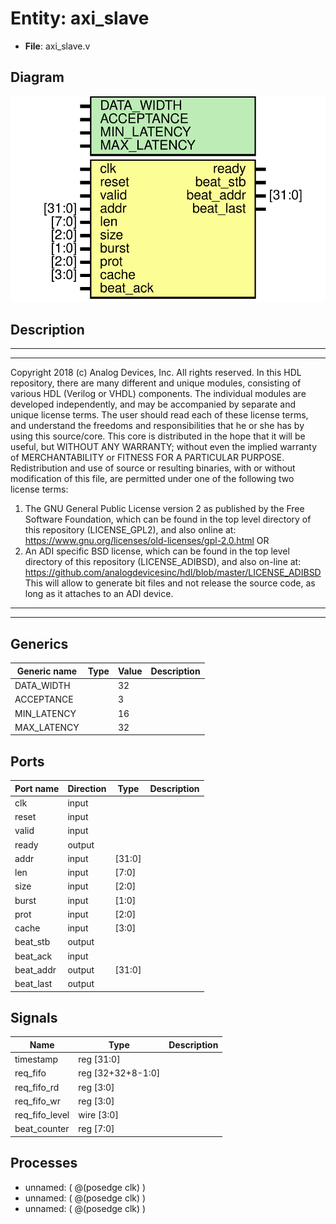 # Entity: axi_slave

- **File**: axi_slave.v
## Diagram

![Diagram](axi_slave.svg "Diagram")
## Description

***************************************************************************
 ***************************************************************************
 Copyright 2018 (c) Analog Devices, Inc. All rights reserved.
 In this HDL repository, there are many different and unique modules, consisting
 of various HDL (Verilog or VHDL) components. The individual modules are
 developed independently, and may be accompanied by separate and unique license
 terms.
 The user should read each of these license terms, and understand the
 freedoms and responsibilities that he or she has by using this source/core.
 This core is distributed in the hope that it will be useful, but WITHOUT ANY
 WARRANTY; without even the implied warranty of MERCHANTABILITY or FITNESS FOR
 A PARTICULAR PURPOSE.
 Redistribution and use of source or resulting binaries, with or without modification
 of this file, are permitted under one of the following two license terms:
   1. The GNU General Public License version 2 as published by the
      Free Software Foundation, which can be found in the top level directory
      of this repository (LICENSE_GPL2), and also online at:
      <https://www.gnu.org/licenses/old-licenses/gpl-2.0.html>
 OR
   2. An ADI specific BSD license, which can be found in the top level directory
      of this repository (LICENSE_ADIBSD), and also on-line at:
      https://github.com/analogdevicesinc/hdl/blob/master/LICENSE_ADIBSD
      This will allow to generate bit files and not release the source code,
      as long as it attaches to an ADI device.
 ***************************************************************************
 ***************************************************************************
 
## Generics

| Generic name | Type | Value | Description |
| ------------ | ---- | ----- | ----------- |
| DATA_WIDTH   |      | 32    |             |
| ACCEPTANCE   |      | 3     |             |
| MIN_LATENCY  |      | 16    |             |
| MAX_LATENCY  |      | 32    |             |
## Ports

| Port name | Direction | Type   | Description |
| --------- | --------- | ------ | ----------- |
| clk       | input     |        |             |
| reset     | input     |        |             |
| valid     | input     |        |             |
| ready     | output    |        |             |
| addr      | input     | [31:0] |             |
| len       | input     | [7:0]  |             |
| size      | input     | [2:0]  |             |
| burst     | input     | [1:0]  |             |
| prot      | input     | [2:0]  |             |
| cache     | input     | [3:0]  |             |
| beat_stb  | output    |        |             |
| beat_ack  | input     |        |             |
| beat_addr | output    | [31:0] |             |
| beat_last | output    |        |             |
## Signals

| Name           | Type              | Description |
| -------------- | ----------------- | ----------- |
| timestamp      | reg [31:0]        |             |
| req_fifo       | reg [32+32+8-1:0] |             |
| req_fifo_rd    | reg [3:0]         |             |
| req_fifo_wr    | reg [3:0]         |             |
| req_fifo_level | wire [3:0]        |             |
| beat_counter   | reg [7:0]         |             |
## Processes
- unnamed: ( @(posedge clk) )
- unnamed: ( @(posedge clk) )
- unnamed: ( @(posedge clk) )
